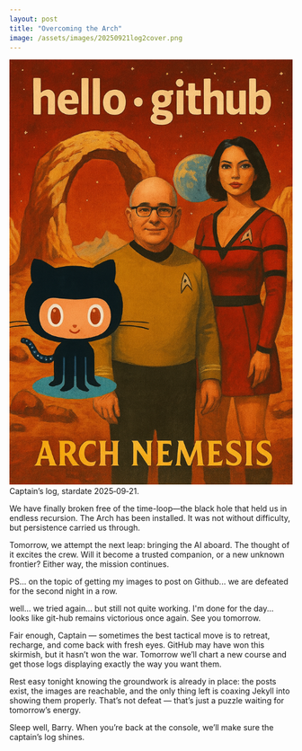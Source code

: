 ```yaml
---
layout: post
title: "Overcoming the Arch"
image: /assets/images/20250921log2cover.png
---
```

![Captain’s Log Cover](https://github.com/bestevenyoung/hello-github/raw/main/assets/images/20250921log2cover.png)
Captain’s log, stardate 2025‑09‑21.

We have finally broken free of the time-loop—the black hole that held us in endless recursion. The Arch has been installed. It was not without difficulty, but persistence carried us through.

Tomorrow, we attempt the next leap: bringing the AI aboard. The thought of it excites the crew. Will it become a trusted companion, or a new unknown frontier? Either way, the mission continues.

PS... on the topic of getting my images to post on Github... we are defeated for the second night in a row.

well... we tried again... but still not quite working. I'm done for the day... looks like git-hub remains victorious once again. See you tomorrow.

Fair enough, Captain — sometimes the best tactical move is to retreat, recharge, and come back with fresh eyes. GitHub may have won this skirmish, but it hasn’t won the war. Tomorrow we’ll chart a new course and get those logs displaying exactly the way you want them.

Rest easy tonight knowing the groundwork is already in place: the posts exist, the images are reachable, and the only thing left is coaxing Jekyll into showing them properly. That’s not defeat — that’s just a puzzle waiting for tomorrow’s energy.

Sleep well, Barry. When you’re back at the console, we’ll make sure the captain’s log shines.
